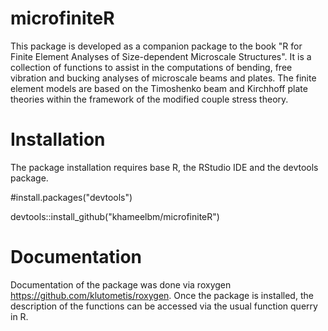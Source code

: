 # microfiniteR
This package is developed as a companion package to the book
    "R for Finite Element Analyses of Size-dependent Microscale Structures".
    It is a collection of functions to assist in the computations of bending,
    free vibration and bucking analyses of microscale beams and plates.
    The finite element models are based on the Timoshenko beam and Kirchhoff plate theories within the framework of the modified couple stress theory.

# Installation
The package installation requires base R, the RStudio IDE and the devtools package.

#install.packages("devtools")

devtools::install_github("khameelbm/microfiniteR")


# Documentation
Documentation of the package was done via roxygen <https://github.com/klutometis/roxygen>. 
Once the package is installed, the description of the functions can be accessed via the usual function querry in R.

